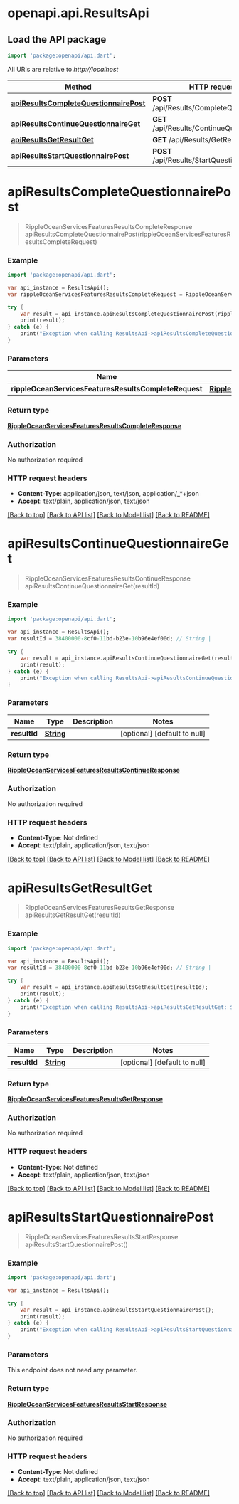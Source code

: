 # openapi.api.ResultsApi

## Load the API package
```dart
import 'package:openapi/api.dart';
```

All URIs are relative to *http://localhost*

Method | HTTP request | Description
------------- | ------------- | -------------
[**apiResultsCompleteQuestionnairePost**](ResultsApi.md#apiResultsCompleteQuestionnairePost) | **POST** /api/Results/CompleteQuestionnaire | 
[**apiResultsContinueQuestionnaireGet**](ResultsApi.md#apiResultsContinueQuestionnaireGet) | **GET** /api/Results/ContinueQuestionnaire | 
[**apiResultsGetResultGet**](ResultsApi.md#apiResultsGetResultGet) | **GET** /api/Results/GetResult | 
[**apiResultsStartQuestionnairePost**](ResultsApi.md#apiResultsStartQuestionnairePost) | **POST** /api/Results/StartQuestionnaire | 


# **apiResultsCompleteQuestionnairePost**
> RippleOceanServicesFeaturesResultsCompleteResponse apiResultsCompleteQuestionnairePost(rippleOceanServicesFeaturesResultsCompleteRequest)



### Example 
```dart
import 'package:openapi/api.dart';

var api_instance = ResultsApi();
var rippleOceanServicesFeaturesResultsCompleteRequest = RippleOceanServicesFeaturesResultsCompleteRequest(); // RippleOceanServicesFeaturesResultsCompleteRequest | 

try { 
    var result = api_instance.apiResultsCompleteQuestionnairePost(rippleOceanServicesFeaturesResultsCompleteRequest);
    print(result);
} catch (e) {
    print("Exception when calling ResultsApi->apiResultsCompleteQuestionnairePost: $e\n");
}
```

### Parameters

Name | Type | Description  | Notes
------------- | ------------- | ------------- | -------------
 **rippleOceanServicesFeaturesResultsCompleteRequest** | [**RippleOceanServicesFeaturesResultsCompleteRequest**](RippleOceanServicesFeaturesResultsCompleteRequest.md)|  | [optional] 

### Return type

[**RippleOceanServicesFeaturesResultsCompleteResponse**](RippleOceanServicesFeaturesResultsCompleteResponse.md)

### Authorization

No authorization required

### HTTP request headers

 - **Content-Type**: application/json, text/json, application/_*+json
 - **Accept**: text/plain, application/json, text/json

[[Back to top]](#) [[Back to API list]](../README.md#documentation-for-api-endpoints) [[Back to Model list]](../README.md#documentation-for-models) [[Back to README]](../README.md)

# **apiResultsContinueQuestionnaireGet**
> RippleOceanServicesFeaturesResultsContinueResponse apiResultsContinueQuestionnaireGet(resultId)



### Example 
```dart
import 'package:openapi/api.dart';

var api_instance = ResultsApi();
var resultId = 38400000-8cf0-11bd-b23e-10b96e4ef00d; // String | 

try { 
    var result = api_instance.apiResultsContinueQuestionnaireGet(resultId);
    print(result);
} catch (e) {
    print("Exception when calling ResultsApi->apiResultsContinueQuestionnaireGet: $e\n");
}
```

### Parameters

Name | Type | Description  | Notes
------------- | ------------- | ------------- | -------------
 **resultId** | [**String**](.md)|  | [optional] [default to null]

### Return type

[**RippleOceanServicesFeaturesResultsContinueResponse**](RippleOceanServicesFeaturesResultsContinueResponse.md)

### Authorization

No authorization required

### HTTP request headers

 - **Content-Type**: Not defined
 - **Accept**: text/plain, application/json, text/json

[[Back to top]](#) [[Back to API list]](../README.md#documentation-for-api-endpoints) [[Back to Model list]](../README.md#documentation-for-models) [[Back to README]](../README.md)

# **apiResultsGetResultGet**
> RippleOceanServicesFeaturesResultsGetResponse apiResultsGetResultGet(resultId)



### Example 
```dart
import 'package:openapi/api.dart';

var api_instance = ResultsApi();
var resultId = 38400000-8cf0-11bd-b23e-10b96e4ef00d; // String | 

try { 
    var result = api_instance.apiResultsGetResultGet(resultId);
    print(result);
} catch (e) {
    print("Exception when calling ResultsApi->apiResultsGetResultGet: $e\n");
}
```

### Parameters

Name | Type | Description  | Notes
------------- | ------------- | ------------- | -------------
 **resultId** | [**String**](.md)|  | [optional] [default to null]

### Return type

[**RippleOceanServicesFeaturesResultsGetResponse**](RippleOceanServicesFeaturesResultsGetResponse.md)

### Authorization

No authorization required

### HTTP request headers

 - **Content-Type**: Not defined
 - **Accept**: text/plain, application/json, text/json

[[Back to top]](#) [[Back to API list]](../README.md#documentation-for-api-endpoints) [[Back to Model list]](../README.md#documentation-for-models) [[Back to README]](../README.md)

# **apiResultsStartQuestionnairePost**
> RippleOceanServicesFeaturesResultsStartResponse apiResultsStartQuestionnairePost()



### Example 
```dart
import 'package:openapi/api.dart';

var api_instance = ResultsApi();

try { 
    var result = api_instance.apiResultsStartQuestionnairePost();
    print(result);
} catch (e) {
    print("Exception when calling ResultsApi->apiResultsStartQuestionnairePost: $e\n");
}
```

### Parameters
This endpoint does not need any parameter.

### Return type

[**RippleOceanServicesFeaturesResultsStartResponse**](RippleOceanServicesFeaturesResultsStartResponse.md)

### Authorization

No authorization required

### HTTP request headers

 - **Content-Type**: Not defined
 - **Accept**: text/plain, application/json, text/json

[[Back to top]](#) [[Back to API list]](../README.md#documentation-for-api-endpoints) [[Back to Model list]](../README.md#documentation-for-models) [[Back to README]](../README.md)

